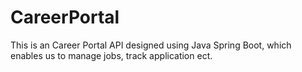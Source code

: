 # CareerPortal
This is an Career Portal API designed using Java Spring Boot, which enables us to manage jobs, track application ect.
